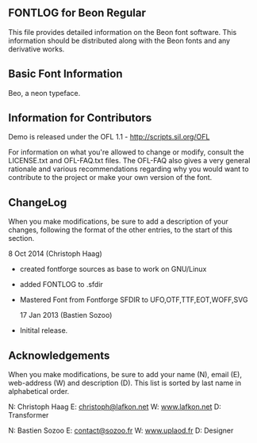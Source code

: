 FONTLOG for Beon Regular
-------------------

This file provides detailed information on the Beon font software.
This information should be distributed along with the Beon fonts
and any derivative works.


Basic Font Information
--------------------------

Beo, a neon typeface.


Information for Contributors
------------------------------

Demo is released under the OFL 1.1 - http://scripts.sil.org/OFL

For information on what you're allowed to change or modify, consult the
LICENSE.txt and OFL-FAQ.txt files. The OFL-FAQ also gives a very general
rationale and various recommendations regarding why you would want to
contribute to the project or make your own version of the font.


ChangeLog
----------

When you make modifications, be sure to add a description of your changes,
following the format of the other entries, to the start of this section.

 8 Oct 2014 (Christoph Haag) 
- created fontforge sources as base to work on GNU/Linux
- added FONTLOG to .sfdir
- Mastered Font from Fontforge SFDIR to 
  UFO,OTF,TTF,EOT,WOFF,SVG
  
  17 Jan 2013 (Bastien Sozoo)
- Initital release.


Acknowledgements
-------------------------

When you make modifications, be sure to add your name (N), email (E),
web-address (W) and description (D). This list is sorted by last name in
alphabetical order.
 
  N: Christoph Haag
  E: christoph@lafkon.net
  W: www.lafkon.net
  D: Transformer
  
  N: Bastien Sozoo
  E: contact@sozoo.fr
  W: www.uplaod.fr
  D: Designer